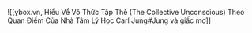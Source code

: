 ![[ybox.vn, Hiểu Về Vô Thức Tập Thể (The Collective Unconscious) Theo Quan Điểm Của Nhà Tâm Lý Học Carl Jung#Jung và giấc mơ]]